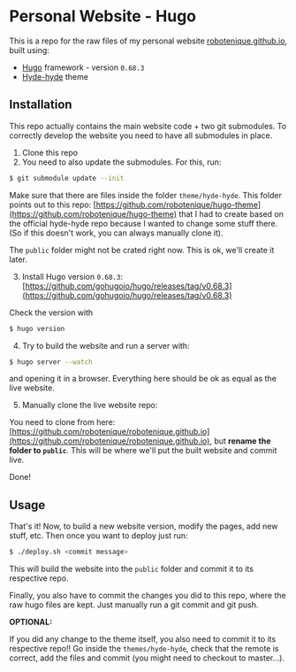 # Personal Website - Hugo

This is a repo for the raw files of my personal website [robotenique.github.io](https://robotenique.github.io), built using:

- [Hugo](https://gohugo.io)  framework - version `0.68.3`
- [Hyde-hyde](https://github.com/htr3n/hyde-hyde) theme

## Installation


This repo actually contains the main website code + two git submodules. To correctly develop the website you need to have all submodules in place.

1. Clone this repo
2. You need to also update the submodules. For this, run:

```sh
$ git submodule update --init
```

Make sure that there are files inside the folder `theme/hyde-hyde`. This folder points out to this repo: [https://github.com/robotenique/hugo-theme](https://github.com/robotenique/hugo-theme) that I had to create based on the official hyde-hyde repo because I wanted to change some stuff there. (So if this doesn't work, you can always manually clone it).

The `public` folder might not be crated right now. This is ok, we'll create it later.

3. Install Hugo version `0.68.3`: [https://github.com/gohugoio/hugo/releases/tag/v0.68.3](https://github.com/gohugoio/hugo/releases/tag/v0.68.3)

Check the version with
```sh
$ hugo version
```

4. Try to build the website and run a server with:

```sh
$ hugo server --watch
```

and opening it in a browser. Everything here should be ok as equal as the live website.

5. Manually clone the live website repo:

You need to clone from here: [https://github.com/robotenique/robotenique.github.io](https://github.com/robotenique/robotenique.github.io), but **rename the folder to `public`**. This will be where we'll put the built website and commit live.


Done!

## Usage

That's it! Now, to build a new website version, modify the pages, add new stuff, etc. Then once you want to deploy just run:

```sh
$ ./deploy.sh <commit message>
```

This will build the website into the `public` folder and commit it to its respective repo.

Finally, you also have to commit the changes you did to this repo, where the raw hugo files are kept. Just manually run a git commit and git push.

**OPTIONAL:**

If you did any change to the theme itself, you also need to commit it to its respective repo!! Go inside the `themes/hyde-hyde`, check that the remote is correct, add the files and commit (you might need to checkout to master...).
